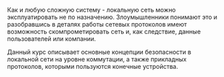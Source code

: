 Как и любую сложную систему - локальную сеть можно эксплуатировать не по назначению. Злоумышленники понимают это и разобравшись в деталях работы сетевых протоколов имеют возможность скомпрометировать сеть и, как следствие, данные пользователей или компании.

Данный курс описывает основные концепции безопасности в локальной сети на уровне коммутации, а также прикладных протоколов, которыми пользуются конечные устройства.